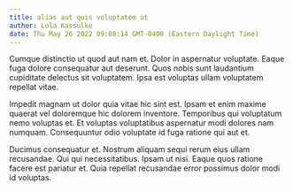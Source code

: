 ```yaml
---
title: alias aut quis voluptatem ut
author: Lola Kassulke
date: Thu May 26 2022 09:08:14 GMT-0400 (Eastern Daylight Time)
---
```

Cumque distinctio ut quod aut nam et. Dolor in aspernatur voluptate. Eaque fuga dolore consequatur aut deserunt. Quos nobis sunt laudantium cupiditate delectus sit voluptatem. Ipsa est voluptas ullam voluptatem repellat vitae.

 Impedit magnam ut dolor quia vitae hic sint est. Ipsam et enim maxime quaerat vel doloremque hic dolorem inventore. Temporibus qui voluptatum nemo voluptas et. Et voluptas voluptatibus aspernatur modi dolores nam numquam. Consequuntur odio voluptate id fuga ratione qui aut et.

 Ducimus consequatur et. Nostrum aliquam sequi rerum eius ullam recusandae. Qui qui necessitatibus. Ipsam ut nisi. Eaque quos ratione facere est pariatur et. Quia repellat recusandae error possimus dolor modi id voluptas.